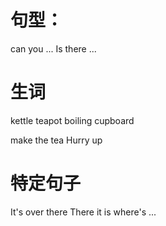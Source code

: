 # 句型：
can you ...
Is there ...

# 生词
kettle
teapot
boiling
cupboard

make the tea
Hurry up

# 特定句子
It's over there
There it is
where's ...
